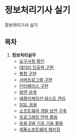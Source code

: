 # 정보처리기사 실기

정보처리기사 실기

## 목차

1. **정보처리실무**
    - [요구사항 확인]()
    - [데이터 입출력 구현]()
    - [통합 구현]()
    - [서버프로그램 구현]()
    - [인터페이스 구현]()
    - [화면 설계]()
    - [애플리케이션 테스트 관리]()
    - [SQL 응용]()
    - [소프트웨어 개발 보안 구축]()
    - [프로그래밍 언어 활용]()
    - [응용 SW 기초 기술 활용]()
    - [제품소프트웨어 패키징]()
